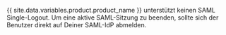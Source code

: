 {{ site.data.variables.product.product_name }} unterstützt keinen SAML Single-Logout. Um eine aktive SAML-Sitzung zu beenden, sollte sich der Benutzer direkt auf Deiner SAML-IdP abmelden.
